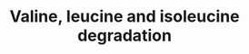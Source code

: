 ---
annotations:
- id: PW:0000002
  parent: classic metabolic pathway
  type: Pathway Ontology
  value: classic metabolic pathway
authors:
- Pieter Giesbertz
- Khanspers
- MaintBot
- Andra
- Egonw
- AlexanderPico
- MirellaKalafati
description: ''
last-edited: 2023-04-22
organisms:
- Caenorhabditis elegans
redirect_from:
- /index.php/Pathway:WP1451
- /instance/WP1451
- /instance/WP1451_r126324
revision: r126324
schema-jsonld:
- '@context': https://schema.org/
  '@id': https://wikipathways.github.io/pathways/WP1451.html
  '@type': Dataset
  creator:
    '@type': Organization
    name: WikiPathways
  description: ''
  keywords:
  - (S)-3-Hydroxyisobutyric acid
  - (S)-3-Hydroxyisobutyryl-CoA
  - 2-Methyl-1-hydroxybutyl-ThPP
  - 2-Methyl-1-hydroxypropyl-ThPP
  - 2-Methyl-3-hydroxybutyryl-CoA
  - 2-Methylacetoacetyl-CoA
  - 3-Hydroxy-3-methylglutaryl-CoA
  - 3-Hydroxyisovaleryl-CoA
  - 3-Methyl-1-hydroxybutyl-ThPP
  - 3-Methylcrotonyl-CoA
  - 3-Methylglutaconyl-CoA
  - Acetoacetic acid
  - Acetoacetyl-CoA
  - Acetyl-CoA
  - B0272.3
  - B0303.3
  - Branched-chain fatty acid
  - C05C10.3
  - F32B6.2
  - F53A2.7
  - F54C8.1
  - Isobutyryl-CoA
  - Isovaleryl-CoA
  - K09H11.1
  - Ketoleucine
  - L-Isoleucine
  - L-Leucine
  - L-Valine
  - Methacrylyl-CoA
  - Methylmalonic acid
  - Propionyl-CoA
  - R-Methylmalonyl-CoA
  - S-(2-Methylbutanoyl)-dihydrolipoamide-E
  - S-(2-Methylpropionyl)-dihydrolipoamide-E
  - S-(3-Methylbutanoyl)-dihydrolipoamide-E
  - S-2-Methylbutanoyl-CoA
  - S-3-Methyl-2-oxopentanoic acid
  - S-Methylmalonic acid semialdehyde
  - S-Methylmalonyl-CoA
  - Succinyl-CoA
  - T02G5.4
  - T02G5.7
  - T08B2.7
  - Tiglyl-CoA
  - Y39E4A.3
  - Y44A6D.5
  - Y71G12B.10
  - ZK669.4
  - a-Ketoisovaleric acid
  - acdh-10
  - acdh-3
  - acdh-7
  - acdh-8
  - ard-1
  - bcat-1
  - ech-1
  - ech-2
  - ech-3
  - ech-5
  - ech-6
  - ech-7
  - ech-8
  - ech-9
  - hacd-1
  - ivd-1
  - kat-1
  - pcca-1
  - pccb-1
  - tag-173
  license: CC0
  name: Valine, leucine and isoleucine degradation
seo: CreativeWork
title: Valine, leucine and isoleucine degradation
wpid: WP1451
---